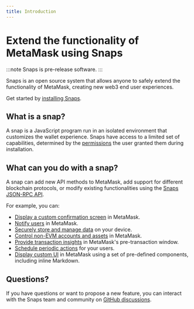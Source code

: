```yaml
---
title: Introduction
---
```


# Extend the functionality of MetaMask using Snaps

:::note
Snaps is pre-release software.
:::

Snaps is an open source system that allows anyone to safely extend the functionality of MetaMask,
creating new web3 end user experiences.

Get started by [installing Snaps](get-started/install-snaps.md).

## What is a snap?

A snap is a JavaScript program run in an isolated environment that customizes the wallet experience.
Snaps have access to a limited set of capabilities, determined by the
[permissions](how-to/request-permissions.md) the user granted them during installation.

## What can you do with a snap?

A snap can add new API methods to MetaMask, add support for different blockchain protocols, or
modify existing functionalities using the [Snaps JSON-RPC API](reference/rpc-api.md).

For example, you can:

- [Display a custom confirmation screen](reference/rpc-api.md#snapdialog) in MetaMask.
- [Notify users](reference/rpc-api.md#snapnotify) in MetaMask.
- [Securely store and manage data](reference/rpc-api.md#snapmanagestate) on your device.
- [Control non-EVM accounts and assets](reference/rpc-api.md#snapgetbip44entropy) in MetaMask.
- [Provide transaction insights](reference/exports.md#ontransaction) in MetaMask's pre-transaction window.
- [Schedule periodic actions](reference/exports.md#oncronjob) for your users.
- [Display custom UI](how-to/use-custom-ui.md) in MetaMask using a set of pre-defined components,
  including inline Markdown.

## Questions?

If you have questions or want to propose a new feature, you can interact with the Snaps team and
community on [GitHub discussions](https://github.com/MetaMask/snaps-skunkworks/discussions).
